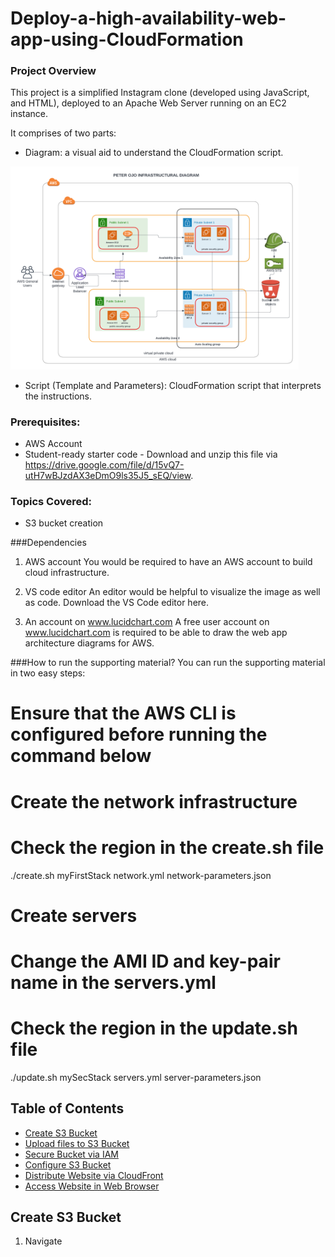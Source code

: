 # Deploy-a-high-availability-web-app-using-CloudFormation

### Project Overview
This project is a simplified Instagram clone (developed using JavaScript, and HTML), deployed to an Apache Web Server running on an EC2 instance.

It comprises of two parts:
- Diagram: a visual aid to understand the CloudFormation script.

<img width="461" alt="image" src="screenshots/INFRASTRUCTURAL DIAGRAM.png">

- Script (Template and Parameters): CloudFormation script that interprets the instructions.


### Prerequisites:
- AWS Account
- Student-ready starter code - Download and unzip this file via https://drive.google.com/file/d/15vQ7-utH7wBJzdAX3eDmO9ls35J5_sEQ/view.

### Topics Covered:
- S3 bucket creation


###Dependencies
1. AWS account
You would be required to have an AWS account to build cloud infrastructure.

2. VS code editor
An editor would be helpful to visualize the image as well as code. Download the VS Code editor here.

3. An account on www.lucidchart.com
A free user account on www.lucidchart.com is required to be able to draw the web app architecture diagrams for AWS.


###How to run the supporting material?
You can run the supporting material in two easy steps:
# Ensure that the AWS CLI is configured before running the command below
# Create the network infrastructure
# Check the region in the create.sh file
./create.sh myFirstStack network.yml network-parameters.json
# Create servers
# Change the AMI ID and key-pair name in the servers.yml
# Check the region in the update.sh file
./update.sh mySecStack servers.yml server-parameters.json

## Table of Contents

- [Create S3 Bucket](#create-s3-bucket) 
- [Upload files to S3 Bucket](#upload-files-to-s3-bucket)
- [Secure Bucket via IAM](#secure-bucket-via-iam)
- [Configure S3 Bucket](#configure-s3-bucket)
- [Distribute Website via CloudFront](#distribute-website-via-cloudfront)
- [Access Website in Web Browser](#access-website-in-web-browser)


## Create S3 Bucket

1. Navigate 
